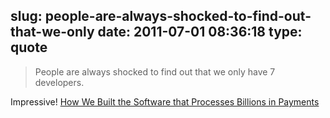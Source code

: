 slug: people-are-always-shocked-to-find-out-that-we-only
date: 2011-07-01 08:36:18
type: quote
---

> People are always shocked to find out that we only have 7 developers.

Impressive! [How We Built the Software that Processes Billions in Payments](http://www.braintreepayments.com/inside-braintree/how-we-built-the-software-that-processes-billions-in-payments)
